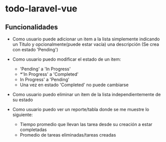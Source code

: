 # todo-laravel-vue

## Funcionalidades

* Como usuario puede adicionar un item a la lista simplemente indicando un Título y opcionalmente(puede estar vacía) una descripción (Se crea con estado 'Pending')

* Como usuario puedo modificar el estado de un item:
  * 'Pending' a 'In Progress'
  * *'In Progress' a 'Completed'
  * In Progress' a 'Pending'
  * Una vez en estado 'Completed' no puede cambiarse

* Como usuario puedo eliminar un ítem de la lista independientemente de su estado
* Como usuario puedo ver un reporte/tabla donde se me muestre lo siguiente:
  * Tiempo promedio que llevan las tarea desde su creación a estar completadas
  * Promedio de tareas eliminadas/tareas creadas
